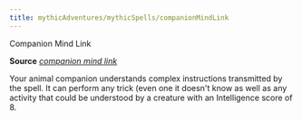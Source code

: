 ```yaml
---
title: mythicAdventures/mythicSpells/companionMindLink
---
```

Companion Mind Link

**Source** [_companion mind link_](ultimateCombat/spell_dir/companionMindLink#_companion-mind-link)

Your animal companion understands complex instructions transmitted by the spell. It can perform any trick (even one it doesn't know as well as any activity that could be understood by a creature with an Intelligence score of 8.

